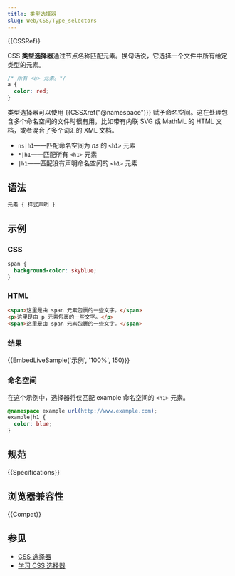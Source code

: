 ```yaml
---
title: 类型选择器
slug: Web/CSS/Type_selectors
---
```


{{CSSRef}}

CSS **类型选择器**通过节点名称匹配元素。换句话说，它选择一个文件中所有给定类型的元素。

```css
/* 所有 <a> 元素。*/
a {
  color: red;
}
```

类型选择器可以使用 {{CSSXref("@namespace")}} 赋予命名空间。这在处理包含多个命名空间的文件时很有用，比如带有内联 SVG 或 MathML 的 HTML 文档，或者混合了多个词汇的 XML 文档。

- `ns|h1`——匹配命名空间为 _ns_ 的 `<h1>` 元素
- `*|h1`——匹配所有 `<h1>` 元素
- `|h1`——匹配没有声明命名空间的 `<h1>` 元素

## 语法

```css
元素 { 样式声明 }
```

## 示例

### CSS

```css
span {
  background-color: skyblue;
}
```

### HTML

```html
<span>这里是由 span 元素包裹的一些文字。</span>
<p>这里是由 p 元素包裹的一些文字。</p>
<span>这里是由 span 元素包裹的一些文字。</span>
```

### 结果

{{EmbedLiveSample('示例', '100%', 150)}}

### 命名空间

在这个示例中，选择器将仅匹配 example 命名空间的 `<h1>` 元素。

```css
@namespace example url(http://www.example.com);
example|h1 {
  color: blue;
}
```

## 规范

{{Specifications}}

## 浏览器兼容性

{{Compat}}

## 参见

- [CSS 选择器](/zh-CN/docs/Web/CSS/CSS_selectors)
- [学习 CSS 选择器](/zh-CN/docs/Learn/CSS/Building_blocks/Selectors)
